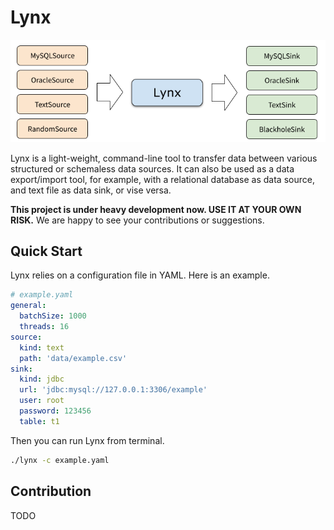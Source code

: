 # Lynx

![overview](docs/images/lynx-overview.png)

Lynx is a light-weight, command-line tool to transfer data between various structured or schemaless data sources.
It can also be used as a data export/import tool, for example, with a relational database as data source,
and text file as data sink, or vise versa. 

**This project is under heavy development now. USE IT AT YOUR OWN RISK.**
We are happy to see your contributions or suggestions.

## Quick Start

Lynx relies on a configuration file in YAML. Here is an example.

```yaml
# example.yaml
general:
  batchSize: 1000
  threads: 16
source:
  kind: text
  path: 'data/example.csv'
sink:
  kind: jdbc
  url: 'jdbc:mysql://127.0.0.1:3306/example'
  user: root
  password: 123456
  table: t1
``` 

Then you can run Lynx from terminal.

```bash
./lynx -c example.yaml
```

## Contribution

TODO
